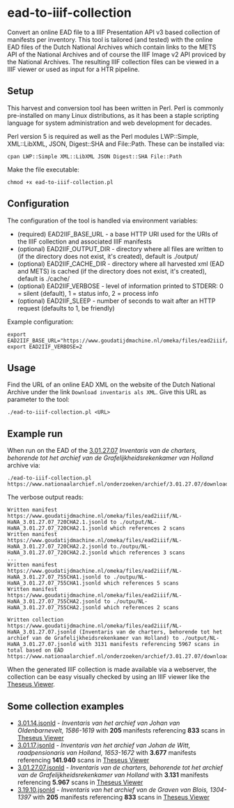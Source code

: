 # ead-to-iiif-collection
Convert an online EAD file to a IIIF Presentation API v3 based collection of manifests per inventory. This tool is tailored (and tested) with the online EAD files of the Dutch National Archives which contain links to the METS API of the National Archives and of course the IIIF Image v2 API proviced by the National Archives.
The resulting IIIF collection files can be viewed in a IIIF viewer or used as input for a HTR pipeline.

## Setup

This harvest and conversion tool has been written in Perl. Perl is commonly pre-installed on many Linux distributions, as it has been a staple scripting language for system administration and web development for decades.

Perl version 5 is required as well as the Perl modules LWP::Simple, XML::LibXML, JSON, Digest::SHA and File::Path. These can be installed via:
```
cpan LWP::Simple XML::LibXML JSON Digest::SHA File::Path
```

Make the file executable:
```
chmod +x ead-to-iiif-collection.pl
```

## Configuration

The configuration of the tool is handled via environment variables:

- (required) EAD2IIF_BASE_URL - a base HTTP URI used for the URIs of the IIIF collection and associated IIIF manifests
- (optional) EAD2IIF_OUTPUT_DIR - directory where all files are written to (if the directory does not exist, it's created), default is ./output/
- (optional) EAD2IIF_CACHE_DIR - directory where all harvested xml (EAD and METS) is cached (if the directory does not exist, it's created), default is ./cache/
- (optional) EAD2IIF_VERBOSE - level of information printed to STDERR: 0 = silent (default), 1 = status info, 2 = process info
- (optional) EAD2IIF_SLEEP - number of seconds to wait after an HTTP request (defaults to 1, be friendly)

Example configuration:
```
export EAD2IIF_BASE_URL="https://www.goudatijdmachine.nl/omeka/files/ead2iiif/"
export EAD2IIF_VERBOSE=2
```

## Usage

Find the URL of an online EAD XML on the website of the Dutch National Archive under the link `Download inventaris als XML`. Give this URL as parameter to the tool:
```
./ead-to-iiif-collection.pl <URL>
```

## Example run

When run on the EAD of the [3.01.27.07](https://www.nationaalarchief.nl/onderzoeken/archief/3.01.27.07)  _Inventaris van de charters, behorende tot het archief van de Grafelijkheidsrekenkamer van Holland_ archive via: 
```
./ead-to-iiif-collection.pl https://www.nationaalarchief.nl/onderzoeken/archief/3.01.27.07/download/xml
```

The verbose output reads:
```
Written manifest https://www.goudatijdmachine.nl/omeka/files/ead2iiif/NL-HaNA_3.01.27.07_720CHA2.1.jsonld to ./output/NL-HaNA_3.01.27.07_720CHA2.1.jsonld which references 2 scans
Written manifest https://www.goudatijdmachine.nl/omeka/files/ead2iiif/NL-HaNA_3.01.27.07_720CHA2.2.jsonld to./outpu/NL-HaNA_3.01.27.07_720CHA2.2.jsonld which references 3 scans
...
Written manifest https://www.goudatijdmachine.nl/omeka/files/ead2iiif/NL-HaNA_3.01.27.07_755CHA1.jsonld to ./outpu/NL-HaNA_3.01.27.07_755CHA1.jsonld which references 5 scans
Written manifest https://www.goudatijdmachine.nl/omeka/files/ead2iiif/NL-HaNA_3.01.27.07_755CHA2.jsonld to ./outpu/NL-HaNA_3.01.27.07_755CHA2.jsonld which references 2 scans

Written collection https://www.goudatijdmachine.nl/omeka/files/ead2iiif/NL-HaNA_3.01.27.07.jsonld (Inventaris van de charters, behorende tot het archief van de Grafelijkheidsrekenkamer van Holland) to ./output/NL-HaNA_3.01.27.07.jsonld with 3131 manifests referencing 5967 scans in total based on EAD https://www.nationaalarchief.nl/onderzoeken/archief/3.01.27.07/download/xml
```

When the generated IIIF collection is made available via a webserver, the collection can be easy visually checked by using an IIIF viewer like the [Theseus Viewer](https://theseusviewer.org/).

## Some collection examples

- [3.01.14.jsonld](https://www.goudatijdmachine.nl/omeka/files/ead2iiif/NL-HaNA_3.01.14.jsonld) - _Inventaris van het archief van Johan van Oldenbarnevelt, 1586-1619_ with **205** manifests referencing **833** scans in [Theseus Viewer](https://theseusviewer.org/?iiif-content=https://www.goudatijdmachine.nl/omeka/files/ead2iiif/NL-HaNA_3.01.14.jsonld)
- [3.01.17.jsonld](https://www.goudatijdmachine.nl/omeka/files/ead2iiif/NL-HaNA_3.01.17.jsonld) - _Inventaris van het archief van Johan de Witt, raadpensionaris van Holland, 1653-1672_ with **3.677** manifests referencing **141.940** scans in [Theseus Viewer](https://theseusviewer.org/?iiif-content=https://www.goudatijdmachine.nl/omeka/files/ead2iiif/NL-HaNA_3.01.17.jsonld)
- [3.01.27.07.jsonld](https://www.goudatijdmachine.nl/omeka/files/ead2iiif/NL-HaNA_3.01.27.07.jsonld) - _Inventaris van de charters, behorende tot het archief van de Grafelijkheidsrekenkamer van Holland_ with **3.131** manifests referencing **5.967** scans in [Theseus Viewer](https://theseusviewer.org/?iiif-content=https://www.goudatijdmachine.nl/omeka/files/ead2iiif/NL-HaNA_3.01.27.07.jsonld)
- [3.19.10.jsonld](https://www.goudatijdmachine.nl/omeka/files/ead2iiif/NL-HaNA_3.19.10.jsonld) - _Inventaris van het archief van de Graven van Blois, 1304-1397_ with **205** manifests referencing **833** scans in [Theseus Viewer](https://theseusviewer.org/?iiif-content=https://www.goudatijdmachine.nl/omeka/files/ead2iiif/NL-HaNA_3.19.10.jsonld)
